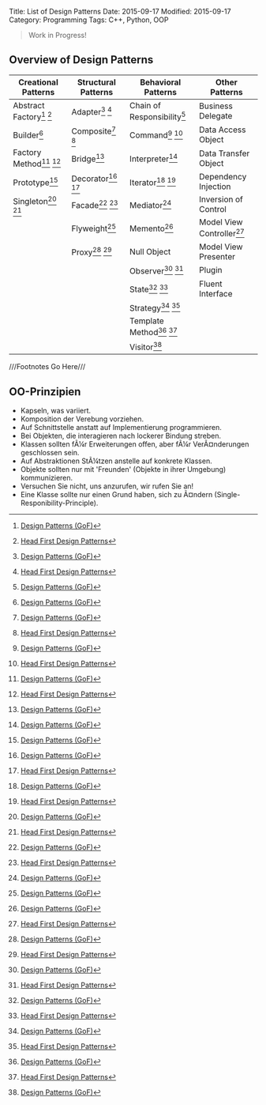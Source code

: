 Title: List of Design Patterns
Date: 2015-09-17
Modified: 2015-09-17
Category: Programming
Tags: C++, Python, OOP

> Work in Progress!

Overview of Design Patterns
---------------------------


| Creational Patterns        | Structural Patterns | Behavioral Patterns          | Other Patterns             |
|----------------------------|---------------------|------------------------------|----------------------------|
| Abstract Factory[^1] [^2]  | Adapter[^1] [^2]    | Chain of Responsibility[^1]  | Business Delegate          |
| Builder[^1]                | Composite[^1] [^2]  | Command[^1] [^2]             | Data Access Object         |
| Factory Method[^1] [^2]    | Bridge[^1]          | Interpreter[^1]              | Data Transfer Object       |
| Prototype[^1]              | Decorator[^1] [^2]  | Iterator[^1] [^2]            | Dependency Injection       |
| Singleton[^1] [^2]         | Facade[^1] [^2]     | Mediator[^1]                 | Inversion of Control       |
|                            | Flyweight[^1]       | Memento[^1]                  | Model View Controller[^2]  |
|                            | Proxy[^1] [^2]      | Null Object                  | Model View Presenter       |
|                            |                     | Observer[^1] [^2]            | Plugin                     |
|                            |                     | State[^1] [^2]               | Fluent Interface           |
|                            |                     | Strategy[^1] [^2]            |                            |
|                            |                     | Template Method[^1] [^2]     |                            |
|                            |                     | Visitor[^1]                  |                            |


[^1]: [Design Patterns (GoF)](https://en.m.wikipedia.org/wiki/Design_Patterns_(book))
[^2]: [Head First Design Patterns](http://www.headfirstlabs.com/books/hfdp/)

///Footnotes Go Here///


OO-Prinzipien
-------------

- Kapseln, was variiert.
- Komposition der Verebung vorziehen.
- Auf Schnittstelle anstatt auf Implementierung programmieren.
- Bei Objekten, die interagieren nach lockerer Bindung streben.
- Klassen sollten fÃ¼r Erweiterungen offen, aber fÃ¼r VerÃ¤nderungen geschlossen sein.
- Auf Abstraktionen StÃ¼tzen anstelle auf konkrete Klassen.
- Objekte sollten nur mit 'Freunden' (Objekte in ihrer Umgebung) kommunizieren.
- Versuchen Sie nicht, uns anzurufen, wir rufen Sie an!
- Eine Klasse sollte nur einen Grund haben, sich zu Ã¤ndern (Single-Responibility-Principle).
